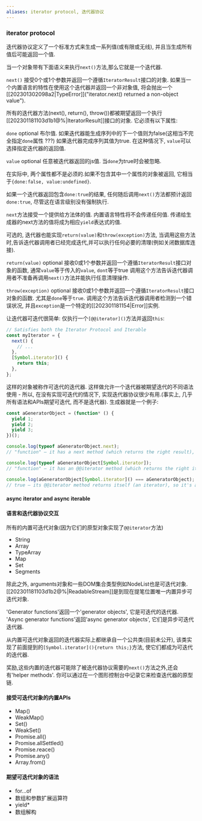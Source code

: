 ```yaml
---
aliases: iterator protocol, 迭代器协议
---
```



### iterator protocol


迭代器协议定义了一个标准方式来生成一系列值(或有限或无线), 并且当生成所有值后可能返回一个值.

当一个对象带有下面语义来执行`next()`方法,那么它就是一个迭代器.

`next()` 
接受0个或1个参数并返回一个遵循`IteratorResult`接口的对象. 如果当一个内置语言的特性在使用这个迭代器并返回一个非对象值, 将会抛出一个[[202301302098a2|TypeError]]("iterator.next() returned a non-object value").

所有的迭代器方法(next(), return(), throw())都被期望返回一个执行[[202301181103d1b1@%|IteratorResult]]接口的对象. 它必须有以下属性:

`done` optional
布尔值. 如果迭代器能生成序列中的下一个值则为false(这相当不完全指定`done`属性 ???)
如果迭代器完成序列其值为true. 在这种情况下, `value`可以选择指定迭代器的返回值.

`value` optional
任意被迭代器返回的js值. 当`done`为true时会被忽略.


在实际中, 两个属性都不是必须的.如果不包含其中一个属性的对象被返回, 它相当于`{done:false, value:undefined}`.

如果一个迭代器返回包含`done:true`的结果, 任何随后调用`next()`方法都预计返回`done:true`, 尽管这在语言级别没有强制执行.

`next`方法接受一个提供给方法体的值. 内置语言特性将不会传递任何值. 传递给生成器的next方法的值将成为相应`yield`表达式的值.

可选的, 迭代器也能实现`return(value)`和`throw(exception)`方法, 当调用这些方法时,告诉迭代器调用者已经完成迭代,并可以执行任何必要的清理(例如关闭数据库连接).

`return(value)` optional
接收0或1个参数并返回一个遵循`IteratorResult`接口对象的函数, 通常`value`等于传入的`value`, `dont`等于true
调用这个方法告诉迭代器调用者不准备再调用`next()`方法并能执行任意清理操作.


`throw(exception)` optional
接收0或1个参数并返回一个遵循`IteratorResult`接口对象的函数. 尤其是`done`等于`true`. 调用这个方法告诉迭代器调用者检测到一个错误状况, 并且`exception`是一个特定的[[202301181154|Error]]实例.

让迭代器可迭代很简单: 仅执行一个`[@@iterator]()`方法并返回`this`:
```js
// Satisfies both the Iterator Protocol and Iterable
const myIterator = {
  next() {
    // ...
  },
  [Symbol.iterator]() {
    return this;
  },
};
```

这样的对象被称作可迭代的迭代器. 这样做允许一个迭代器被期望迭代的不同语法使用 - 所以, 在没有实现可迭代的情况下, 实现迭代器协议很少有用.(事实上, 几乎所有语法和APIs期望可迭代, 而不是迭代器). 生成器就是一个例子:
```js
const aGeneratorObject = (function* () {
  yield 1;
  yield 2;
  yield 3;
})();

console.log(typeof aGeneratorObject.next);
// "function" — it has a next method (which returns the right result), so it's an iterator

console.log(typeof aGeneratorObject[Symbol.iterator]);
// "function" — it has an @@iterator method (which returns the right iterator), so it's an iterable

console.log(aGeneratorObject[Symbol.iterator]() === aGeneratorObject);
// true — its @@iterator method returns itself (an iterator), so it's an iterable iterator
```





#### async iterator and async iterable



#### 语言和迭代器协议交互

所有的内置可迭代对象(因为它们的原型对象实现了`@@iterator`方法)
* String
* Array
* TypeArray
* Map
* Set
* Segments

除此之外, arguments对象和一些DOM集合类型例如NodeList也是可迭代对象. [[202301181103d1b2@%|ReadableStream]]是到现在提笔位置唯一内置异步可迭代对象.

'Generator functions'返回一个'generator objects', 它是可迭代的迭代器. 
'Async generator functions'返回'async generator objects', 它们是异步可迭代迭代器.

从内置可迭代对象返回的迭代器实际上都继承自一个公共类(目前未公开), 该类实现了前面提到的`[Symbol.iterator](){return this;}`方法, 使它们都成为可迭代的迭代器.

奖励,这些内置的迭代器可能除了被迭代器协议需要的`next()`方法之外,还会有'helper methods'. 你可以通过在一个图形控制台中记录它来检查迭代器的原型链.



#### 接受可迭代对象的内置APIs
* Map()
* WeakMap()
* Set()
* WeakSet()
* Promise.all()
* Promise.allSettled()
* Promise.reace()
* Promise.any()
* Array.from()

#### 期望可迭代对象的语法
* for...of
* 数组和参数扩展运算符
* yield*
* 数组解构

